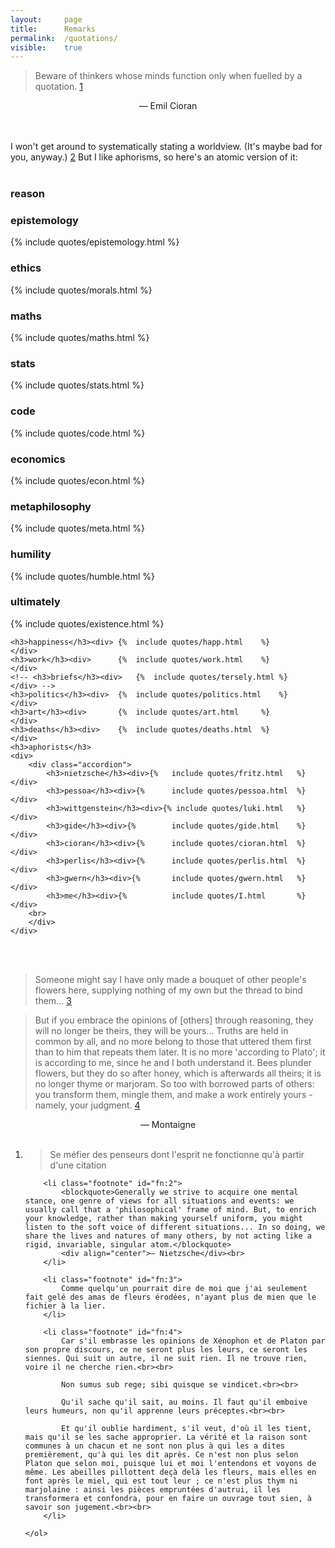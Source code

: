 ```yaml
---
layout: 	page
title: 		Remarks
permalink: 	/quotations/
visible:	true
---
```


> Beware of thinkers whose minds function only when fuelled by a quotation. <a href="#fn:1" id="fnref:1">1</a>

<div align="center">— Emil Cioran</div><br><br>

I won't get around to systematically stating a worldview. (It's maybe bad for you, anyway.) <a href="#fn:2" id="fn:2">2</a> But I like aphorisms, so here's an atomic version of it:<br><br>


<style>		ul { list-style-type: none; } 	</style>


<div class="accordion">
	<h3>reason</h3>
	<div>
		<div class="accordion">
			<h3>epistemology</h3><div>	{%	include quotes/epistemology.html	%}	</div>
			<h3>ethics</h3><div>		{%	include quotes/morals.html	%}			</div>
			<h3>maths</h3><div>			{%	include quotes/maths.html	%}			</div>
			<h3>stats</h3><div>			{%	include quotes/stats.html	%}			</div>
			<h3>code</h3><div>			{%	include quotes/code.html	%}			</div>
			<h3>economics</h3><div>		{%	include quotes/econ.html	%}			</div>
			<h3>metaphilosophy</h3><div>{%	include quotes/meta.html	%}			</div>
			<h3>humility</h3><div>		{%	include quotes/humble.html	%}			</div>
			<h3>ultimately</h3><div>	{%	include quotes/existence.html	%}		</div>
		</div>
	</div>

	<h3>happiness</h3><div>	{%	include quotes/happ.html	%}			</div>
	<h3>work</h3><div>		{%	include quotes/work.html	%}			</div>
	<!-- <h3>briefs</h3><div>	{%	include quotes/tersely.html	%}			</div> -->
	<h3>politics</h3><div>	{%	include quotes/politics.html	%}		</div>
	<h3>art</h3><div>		{%	include quotes/art.html		%}			</div>
	<h3>deaths</h3><div>	{%	include quotes/deaths.html	%}			</div>
	<h3>aphorists</h3>
	<div>
		<div class="accordion">
			<h3>nietzsche</h3><div>{%	include quotes/fritz.html	%}	</div>
			<h3>pessoa</h3><div>{%		include quotes/pessoa.html	%}	</div>
			<h3>wittgenstein</h3><div>{% include quotes/luki.html	%}	</div>
			<h3>gide</h3><div>{%		include quotes/gide.html	%}	</div>
			<h3>cioran</h3><div>{%		include quotes/cioran.html	%}	</div>
			<h3>perlis</h3><div>{%		include quotes/perlis.html	%}	</div>
			<h3>gwern</h3><div>{%		include quotes/gwern.html	%}	</div>
			<h3>me</h3><div>{%			include quotes/I.html		%}	</div>
		<br>	
		</div>
	</div>
</div>

<br><br>

> Someone might say I have only made a bouquet of other people's flowers here, supplying nothing of my own but the thread to bind them... <a href="#fn:3" id="fnref:3">3</a>

> But if you embrace the opinions of [others] through reasoning, they will no longer be theirs, they will be yours... Truths are held in common by all, and no more belong to those that uttered them first than to him that repeats them later. It is no more 'according to Plato'; it is according to me, since he and I both understand it. Bees plunder flowers, but they do so after honey, which is afterwards all theirs; it is no longer thyme or marjoram. So too with borrowed parts of others: you transform them, mingle them, and make a work entirely yours - namely, your judgment. <a href="#fn:4" id="fnref:4">4</a>

<div align="center">— Montaigne</div><br>


<div class="footnotes">
	<ol>
	    <li class="footnote" id="fn:1">
	        <blockquote>Se méfier des penseurs dont l'esprit ne fonctionne qu'à partir d'une citation</blockquote>
	    </li>

	    <li class="footnote" id="fn:2">
			<blockquote>Generally we strive to acquire one mental stance, one genre of views for all situations and events: we usually call that a 'philosophical' frame of mind. But, to enrich your knowledge, rather than making yourself uniform, you might listen to the soft voice of different situations... In so doing, we share the lives and natures of many others, by not acting like a rigid, invariable, singular atom.</blockquote>
			<div align="center">— Nietzsche</div><br>
		</li>

	    <li class="footnote" id="fn:3">
			Comme quelqu'un pourrait dire de moi que j'ai seulement fait gelé des amas de fleurs érodées, n'ayant plus de mien que le fichier à la lier.
		</li>

	    <li class="footnote" id="fn:4">
			Car s'il embrasse les opinions de Xénophon et de Platon par son propre discours, ce ne seront plus les leurs, ce seront les siennes. Qui suit un autre, il ne suit rien. Il ne trouve rien, voire il ne cherche rien.<br><br>

			Non sumus sub rege; sibi quisque se vindicet.<br><br> 

			Qu'il sache qu'il sait, au moins. Il faut qu'il emboive leurs humeurs, non qu'il apprenne leurs préceptes.<br><br>

			Et qu'il oublie hardiment, s'il veut, d'où il les tient, mais qu'il se les sache approprier. La vérité et la raison sont communes à un chacun et ne sont non plus à qui les a dites premièrement, qu'à qui les dit après. Ce n'est non plus selon Platon que selon moi, puisque lui et moi l'entendons et voyons de même. Les abeilles pillottent deçà delà les fleurs, mais elles en font après le miel, qui est tout leur ; ce n'est plus thym ni marjolaine : ainsi les pièces empruntées d'autrui, il les transformera et confondra, pour en faire un ouvrage tout sien, à savoir son jugement.<br><br>
		</li>

	</ol>
</div>
<br>


